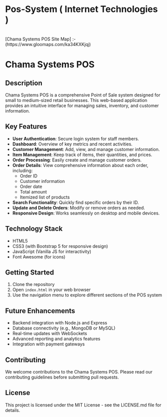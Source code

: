 # Pos-System ( Internet Technologies )
<br>
[Chama Systems POS Site Map]  :- (https://www.gloomaps.com/ka34KXKjqj)
<br>


# Chama Systems POS

## Description

Chama Systems POS is a comprehensive Point of Sale system designed for small to medium-sized retail businesses. This web-based application provides an intuitive interface for managing sales, inventory, and customer information.

## Key Features

- **User Authentication**: Secure login system for staff members.
- **Dashboard**: Overview of key metrics and recent activities.
- **Customer Management**: Add, view, and manage customer information.
- **Item Management**: Keep track of items, their quantities, and prices.
- **Order Processing**: Easily create and manage customer orders.
- **Order Details**: View comprehensive information about each order, including:
  - Order ID
  - Customer information
  - Order date
  - Total amount
  - Itemized list of products
- **Search Functionality**: Quickly find specific orders by their ID.
- **Update and Delete Orders**: Modify or remove orders as needed.
- **Responsive Design**: Works seamlessly on desktop and mobile devices.

## Technology Stack

- HTML5
- CSS3 (with Bootstrap 5 for responsive design)
- JavaScript (Vanilla JS for interactivity)
- Font Awesome (for icons)

## Getting Started

1. Clone the repository
2. Open `index.html` in your web browser
3. Use the navigation menu to explore different sections of the POS system

## Future Enhancements

- Backend integration with Node.js and Express
- Database connectivity (e.g., MongoDB or MySQL)
- Real-time updates with WebSockets
- Advanced reporting and analytics features
- Integration with payment gateways

## Contributing

We welcome contributions to the Chama Systems POS. Please read our contributing guidelines before submitting pull requests.

## License

This project is licensed under the MIT License - see the LICENSE.md file for details.
